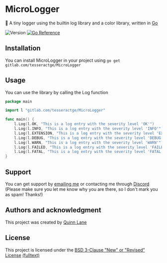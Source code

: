 # MicroLogger
📄 A tiny logger using the builtin log library and a color library, written in [Go](https://go.dev/)

![Version](https://img.shields.io/badge/Version-v1.0.0-success?style=for-the-badge) [![Go Reference](https://pkg.go.dev/badge//gitlab.com/tesseractge/MicroLogger.svg)](https://pkg.go.dev//gitlab.com/tesseractge/MicroLogger)

## Installation
You can install MicroLogger in your project using `go get gitlab.com/tesseractge/MicroLogger`

## Usage
You can use the library by calling the Log function
```go
package main

import l "gitlab.com/tesseractge/MicroLogger"

func main() {
	l.Log(l.OK, "This is a log entry with the severity level 'OK'")
	l.Log(l.INFO, "This is a log entry with the severity level 'INFO'")
	l.Log(l.EXTENSION, "This is a log entry with the severity level 'EXTENSION'")
	l.Log(l.DEBUG, "This is a log entry with the severity level 'DEBUG'")
	l.Log(l.WARN, "This is a log entry with the severity level 'WARN'")
	l.Log(l.FAILED, "This is a log entry with the severity level 'FAILED'")
	l.Log(l.FATAL, "This is a log entry with the severity level 'FATAL'")
}
```

## Support
You can get support by [emailing me](mailto:hello@quinnlane.dev?subject=%E2%9D%93%20Support%20-%20MicroLogger) or contacting me through [Discord](https://discord.com/users/422415365742788618) (Please make sure you let me know why you are there, so I don't mark you as spam! Thanks!)

## Authors and acknowledgment
This project was created by [Quinn Lane](https://gitlab.com/Identithree)

## License
This project is licensed under the [BSD 3-Clause "New" or "Revised" License](https://tldrlegal.com/license/bsd-3-clause-license-(revised)) [(fulltext)](LICENSE)
